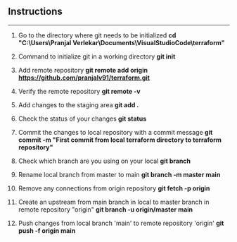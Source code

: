 <!--- 
This is a test file with instructions for first commit from local branch 'main' to remote repo 'origin'
--->

## Instructions
---

1. Go to the directory where git needs to be initialized
	**cd "C:\Users\Pranjal Verlekar\Documents\VisualStudioCode\terraform"**

2. Command to initialize git in a working directory
	**git init**

3. Add remote repository
	**git remote add origin https://github.com/pranjalv91/terraform.git**

4. Verify the remote repository
	**git remote -v**

5. Add changes to the staging area
	**git add .**
	
6. Check the status of your changes
	**git status**
	
7. Commit the changes to local repository with a commit message
	**git commit -m "First commit from local terraform directory to terraform repository"**
	
8. Check which branch are you using on your local
	**git branch**
	
<!--- 
Should return "master" as the local branch which is not correct. It should be "main" and not "master"
The branch needs to renamed from master to main in local.
And an upstream connection needs to be made from local branch 'main' to remote repo branch 'origin/master'
This will be done in the next few steps below.
--->	
 
9. Rename local branch from master to main
	**git branch -m master main**

10. Remove any connections from origin repository
	**git fetch -p origin**

11. Create an upstream from main branch in local to master branch in remote repository "origin"
	**git branch -u origin/master main**

12. Push changes from local branch 'main' to remote repository 'origin' 
	**git push -f origin main**
	
<!--- Use the -f option to force push changes only for the first time from the main branch to remote repo 'origin' --->